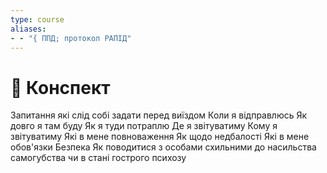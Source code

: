 ```yaml
---
type: course
aliases:
- - "{ ППД; протокол РАПІД"
---
```


# 📗 Конспект

Запитання які слід собі задати перед виїздом
	Коли я відправлюсь
	Як довго я там буду
	Як я туди потраплю
	Де я звітуватиму
	Кому я звітуватиму
	Які в мене повноваження
	Як щодо недбалості
	Які в мене обов'язки
	Безпека
	Як поводитися з особами схильними до насильства самогубства чи в стані гострого психозу
	